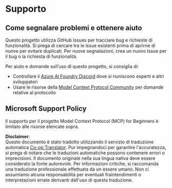 <!--
CO_OP_TRANSLATOR_METADATA:
{
  "original_hash": "b3cffaf217113101e21eba532be806ea",
  "translation_date": "2025-05-20T21:18:25+00:00",
  "source_file": "SUPPORT.md",
  "language_code": "it"
}
-->
# Supporto

## Come segnalare problemi e ottenere aiuto  

Questo progetto utilizza GitHub Issues per tracciare bug e richieste di funzionalità. Si prega di cercare tra le issue esistenti prima di aprirne di nuove per evitare duplicati. Per nuove segnalazioni, crea un nuovo Issue per il bug o la richiesta di funzionalità.

Per aiuto e domande sull’uso di questo progetto, si consiglia di:
- Controllare il [Azure AI Foundry Discord](https://discord.com/invite/ByRwuEEgH4) dove si riuniscono esperti e altri sviluppatori
- Usare le risorse della [Model Context Protocol Community](https://modelcontextprotocol.io/community/) per domande relative al protocollo

## Microsoft Support Policy  

Il supporto per il progetto Model Context Protocol (MCP) for Beginners è limitato alle risorse elencate sopra.

**Disclaimer**:  
Questo documento è stato tradotto utilizzando il servizio di traduzione automatica [Co-op Translator](https://github.com/Azure/co-op-translator). Pur impegnandoci per garantire l'accuratezza, si prega di notare che le traduzioni automatiche possono contenere errori o imprecisioni. Il documento originale nella sua lingua nativa deve essere considerato la fonte autorevole. Per informazioni critiche, si raccomanda una traduzione professionale effettuata da un essere umano. Non ci assumiamo alcuna responsabilità per eventuali fraintendimenti o interpretazioni errate derivanti dall'uso di questa traduzione.